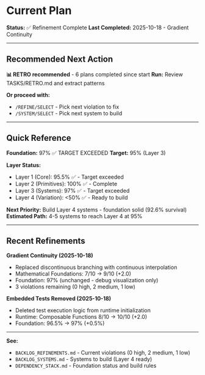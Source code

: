 # Current Plan

**Status:** ✅ Refinement Complete
**Last Completed:** 2025-10-18 - Gradient Continuity

---

## Recommended Next Action

**📊 RETRO recommended** - 6 plans completed since start
**Run:** Review TASKS/RETRO.md and extract patterns

**Or proceed with:**
- `/REFINE/SELECT` - Pick next violation to fix
- `/SYSTEM/SELECT` - Pick next system to build

---

## Quick Reference

**Foundation:** 97% ✅ TARGET EXCEEDED
**Target:** 95% (Layer 3)

**Layer Status:**
- Layer 1 (Core): 95.5% ✅ - Target exceeded
- Layer 2 (Primitives): 100% ✅ - Complete
- Layer 3 (Systems): 97% ✅ - Target exceeded
- Layer 4 (Variation): <50% ✅ - Ready to build

**Next Priority:** Build Layer 4 systems - foundation solid (92.6% survival)
**Estimated Path:** 4-5 systems to reach Layer 4 at 95%

---

## Recent Refinements

**Gradient Continuity (2025-10-18)**
- Replaced discontinuous branching with continuous interpolation
- Mathematical Foundations: 7/10 → 9/10 (+2.0)
- Foundation: 97% (unchanged - debug visualization only)
- 3 violations remaining (0 high, 2 medium, 1 low)

**Embedded Tests Removed (2025-10-18)**
- Deleted test execution logic from runtime initialization
- Runtime: Composable Functions 8/10 → 10/10 (+2.0)
- Foundation: 96.5% → 97% (+0.5%)

---

**See:**
- `BACKLOG_REFINEMENTS.md` - Current violations (0 high, 2 medium, 1 low)
- `BACKLOG_SYSTEMS.md` - Systems to build (Layer 4 ready)
- `DEPENDENCY_STACK.md` - Foundation status and build rules
